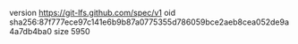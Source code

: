 version https://git-lfs.github.com/spec/v1
oid sha256:87f777ece97c141e6b9b87a0775355d786059bce2aeb8cea052de9a4a7db4ba0
size 5950

